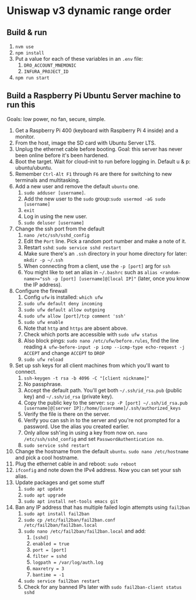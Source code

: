 # Uniswap v3 dynamic range order

## Build & run

1. `nvm use`
1. `npm install`
1. Put a value for each of these variables in an `.env` file:
    1. `DRO_ACCOUNT_MNEMONIC`
    1. `INFURA_PROJECT_ID`
1. `npm run start`

## Build a Raspberry Pi Ubuntu Server machine to run this

Goals: low power, no fan, secure, simple.

1. Get a Raspberry Pi 400 (keyboard with Raspberry Pi 4 inside) and a monitor.
1. From the host, image the SD card with Ubuntu Server LTS.
1. Unplug the ethernet cable before booting. Goal: this server has never been online before it's been hardened.
1. Boot the target. Wait for cloud-init to run before logging in. Default u & p: ubuntu/ubuntu.
1. Remember `Ctrl-Alt F1` through `F6` are there for switching to new terminals and multitasking.
1. Add a new user and remove the default `ubuntu` one.
    1. `sudo adduser [username]`.
    1. Add the new user to the `sudo` group:`sudo usermod -aG sudo [username]`
    1. `exit`
    1. Log in using the new user.
    1. `sudo deluser [username]`
1. Change the ssh port from the default
    1. `nano /etc/ssh/sshd_config`
    1. Edit the `Port` line. Pick a random port number and make a note of it.
    1. Restart `sshd`: `sudo service sshd restart`
    1. Make sure there's an `.ssh` directory in your home directory for later: `mkdir -p ~/.ssh`
    1. When connecting from a client, use the `-p [port]` arg for `ssh`
    1. You might like to set an alias in `~/.bashrc` such as `alias <random-name>="ssh -p [port] [username]@[local IP]"` (later, once you know the IP address).
1. Configure the firewall
    1. Config `ufw` is installed: `which ufw`
    1. `sudo ufw default deny incoming`
    1. `sudo ufw default allow outgoing`
    1. `sudo ufw allow [port]/tcp comment 'ssh'`
    1. `sudo ufw enable`
    1. Note that `http` and `https` are absent above.
    1. Check which ports are accessible with `sudo ufw status`
    1. Also block pings: `sudo nano /etc/ufw/before.rules`, find the line reading `A ufw-before-input -p icmp --icmp-type echo-request -j ACCEPT` and change `ACCEPT` to `DROP`
    1. `sudo ufw reload`
1. Set up ssh keys for all client machines from which you'll want to connect.
    1. `ssh-keygen -t rsa -b 4096 -C "[client nickname]"`
    1. No passphrase.
    1. Accept the default path. You'll get both `~/.ssh/id_rsa.pub` (public key) and `~/.ssh/id_rsa` (private key).
    1. Copy the public key to the server: `scp -P [port] ~/.ssh/id_rsa.pub [username]@[server IP]:/home/[username]/.ssh/authorized_keys`
    1. Verify the file is there on the server.
    1. Verify you can ssh in to the server and you're not prompted for a password. Use the alias you created earlier.
    1. Only allow ssh'ing in using a key from now on. `nano /etc/ssh/sshd_config` and set `PasswordAuthentication no`.
    1. `sudo service sshd restart`
1. Change the hostname from the default `ubuntu`. `sudo nano /etc/hostname` and pick a cool hostname.
1. Plug the ethernet cable in and reboot: `sudo reboot`
1. `ifconfig` and note down the IPv4 address. Now you can set your ssh alias.
1. Update packages and get some stuff
    1. `sudo apt update`
    1. `sudo apt upgrade`
    1. `sudo apt install net-tools emacs git`
1. Ban any IP address that has multiple failed login attempts using `fail2ban`
    1. `sudo apt install fail2ban`
    1. `sudo cp /etc/fail2ban/fail2ban.conf /etc/fail2ban/fail2ban.local`
    1. `sudo nano /etc/fail2ban/fail2ban.local` and add:
        1. `[sshd]`
        1. `enabled = true`
        1. `port = [port]`
        1. `filter = sshd`
        1. `logpath = /var/log/auth.log`
        1. `maxretry = 3`
        1. `bantime = -1`
    1. `sudo service fail2ban restart`
    1. Check for any banned IPs later with `sudo fail2ban-client status sshd`

